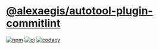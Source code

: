 # [@alexaegis/autotool-plugin-commitlint](https://github.com/AlexAegis/js-tooling/tree/master/packages/autotool-plugin-commitlint)

[![npm](https://img.shields.io/npm/v/@alexaegis/autotool-plugin-commitlint/latest)](https://www.npmjs.com/package/@alexaegis/autotool-plugin-commitlint)
[![ci](https://github.com/AlexAegis/js-tooling/actions/workflows/cicd.yml/badge.svg)](https://github.com/AlexAegis/js-tooling/actions/workflows/cicd.yml)
[![codacy](https://app.codacy.com/project/badge/Grade/7939332dc9454dc1b0529e720ff902e6)](https://www.codacy.com/gh/AlexAegis/js-tooling/dashboard?utm_source=github.com&utm_medium=referral&utm_content=AlexAegis/js-tooling&utm_campaign=Badge_Grade)
